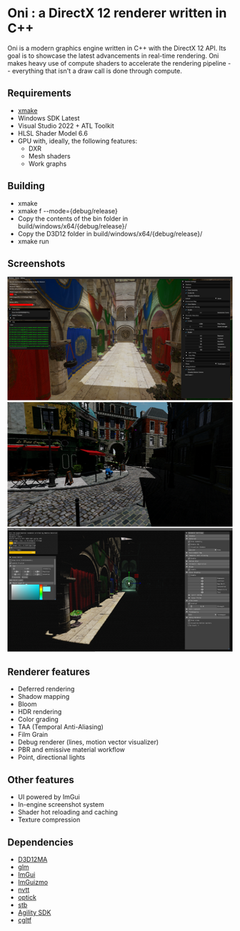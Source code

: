 # Oni : a DirectX 12 renderer written in C++

Oni is a modern graphics engine written in C++ with the DirectX 12 API. Its goal is to showcase the latest advancements in real-time rendering.
Oni makes heavy use of compute shaders to accelerate the rendering pipeline -- everything that isn't a draw call is done through compute.

## Requirements

- [xmake](https://xmake.io/#/)
- Windows SDK Latest
- Visual Studio 2022 + ATL Toolkit
- HLSL Shader Model 6.6
- GPU with, ideally, the following features:
    - DXR
    - Mesh shaders
    - Work graphs

## Building

- xmake
- xmake f --mode={debug/release}
- Copy the contents of the bin folder in build/windows/x64/{debug/release}/
- Copy the D3D12 folder in build/windows/x64/{debug/release}/
- xmake run

## Screenshots

![](screenshots/engine/Screenshot%20Fri%20Sep%2027%2022_56_42%202024.png) ![](screenshots/Bistro.png) ![](screenshots/engine/Screenshot%20Sun%20Sep%2029%2017_21_58%202024.png)

## Renderer features

- Deferred rendering
- Shadow mapping
- Bloom
- HDR rendering
- Color grading
- TAA (Temporal Anti-Aliasing)
- Film Grain
- Debug renderer (lines, motion vector visualizer)
- PBR and emissive material workflow
- Point, directional lights

## Other features
- UI powered by ImGui
- In-engine screenshot system
- Shader hot reloading and caching
- Texture compression

## Dependencies

- [D3D12MA](https://gpuopen.com/d3d12-memory-allocator/)
- [glm](https://github.com/g-truc/glm)
- [ImGui](https://github.com/ocornut/ImGui)
- [ImGuizmo](https://github.com/CedricGuillemet/ImGuizmo)
- [nvtt](https://github.com/castano/nvidia-texture-tools)
- [optick](https://github.com/bombomby/optick)
- [stb](https://github.com/nothings/stb)
- [Agility SDK](https://devblogs.microsoft.com/directx/directx12agility/)
- [cgltf](https://github.com/jkuhlmann/cgltf)
